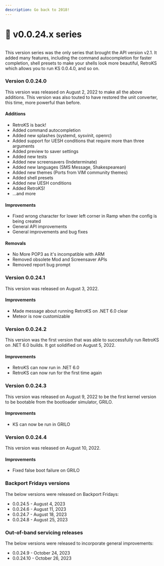 ```yaml
---
description: Go back to 2018!
---
```


# 👾 v0.0.24.x series

<figure><img src="https://officialaptivi.files.wordpress.com/2022/08/ks24-1.png" alt=""><figcaption></figcaption></figure>

This version series was the only series that brought the API version v2.1. It added many features, including the command autocompletion for faster completion, shell presets to make your shells look more beautiful, RetroKS which allows you to run KS 0.0.4.0, and so on.

### Version 0.0.24.0

This version was released on August 2, 2022 to make all the above additions. This version was also touted to have restored the unit converter, this time, more powerful than before.

#### Additions

* RetroKS is back!
* Added command autocompletion
* Added new splashes (systemd, sysvinit, openrc)
* Added support for UESH conditions that require more than three arguments
* Added preview to saver settings
* Added new tests
* Added new screensavers (Indeterminate)
* Added new languages (SMS Message, Shakespearean)
* Added new themes (Ports from VIM community themes)
* Added shell presets
* Added new UESH conditions
* Added RetroKS!
* ...and more

#### Improvements

* Fixed wrong character for lower left corner in Ramp when the config is being created
* General API improvements
* General improvements and bug fixes

#### Removals

* No More POP3 as it's incompatible with ARM
* Removed obsolete Mod and Screensaver APIs
* Removed report bug prompt

### Version 0.0.24.1

This version was released on August 3, 2022.

#### Improvements

* Made message about running RetroKS on .NET 6.0 clear
* Meteor is now customizable

### Version 0.0.24.2

This version was the first version that was able to successfully run RetroKS on .NET 6.0 builds. It got solidified on August 5, 2022.

#### Improvements

* RetroKS can now run in .NET 6.0
* RetroKS can now run for the first time again

### Version 0.0.24.3

This version was released on August 9, 2022 to be the first kernel version to be bootable from the bootloader simulator, GRILO.

#### Improvements

* KS can now be run in GRILO

### Version 0.0.24.4

This version was released on August 10, 2022.

#### Improvements

* Fixed false boot failure on GRILO

### Backport Fridays versions

The below versions were released on Backport Fridays:

* 0.0.24.5 - August 4, 2023
* 0.0.24.6 - August 11, 2023
* 0.0.24.7 - August 18, 2023
* 0.0.24.8 - August 25, 2023

### Out-of-band servicing releases

The below versions were released to incorporate general improvements:

* 0.0.24.9 - October 24, 2023
* 0.0.24.10 - October 26, 2023
